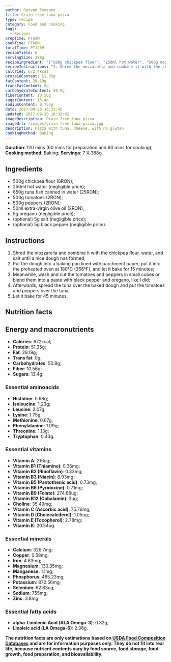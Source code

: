 ```yaml
---
author: Razvan Tomegea
title: Grain-free tuna pizza
type: recipe
category: Food and cooking
tags:
  - Recipes
prepTime: PT60M
cookTime: PT60M
totalTime: PT120M
recipeYield: 6
servingSize: 388g
recipeIngredient: '["500g chickpea flour", "250ml hot water", "500g mozzarella cheese", "650g tuna fish canned in water", "500g tomatoes", "500g peppers", "5g oregano", "(optional) 5g black pepper", "(optional) 5g salt", "50ml extra-virgin olive oil"]'
recipeInstructions: "1. Shred the mozzarella and combine it with the chickpea flour, water, and salt until a nice dough has formed;\n2. Put the dough into a baking pan lined with parchment paper, put it into the preheated oven at 180&deg;C (356&deg;F), and let it bake for 15 minutes;\n3. Meanwhile, wash and cut the tomatoes and peppers in small cubes or blend them into a paste with black pepper and oregano, like I did;\n4. Afterwards, spread the tuna over the baked dough and put the tomatoes and peppers over the tuna;\n5. Let it bake for 45 minutes."
calories: 672.4kcal
proteinContent: 51.35g
fatContent: 29.19g
transFatContent: 0g
carbohydrateContent: 50.9g
fiberContent: 10.56g
sugarContent: 13.4g
sodiumContent: 0.755g
date: 2017-09-20 16:32:42
updated: 2017-09-20 16:32:42
imageDescription: Grain-free tuna pizza
imageUrl: /images/grain-free-tuna-pizza.jpg
description: Pizza with tuna, cheese, with no gluten
cookingMethod: Baking
---
```

**Duration**: 120 mins (60 mins for preparation and 60 mins for cooking);
**Cooking method**: Baking;
**Servings**: 7 X 388g.

## Ingredients
- 500g chickpea flour (8RON);
- 250ml hot water (negligible price);
- 650g tuna fish canned in water (25RON);
- 500g tomatoes (2RON);
- 500g peppers (2RON);
- 50ml extra-virgin olive oil (2RON);
- 5g oregano (negligible price);
- (optional) 5g salt (negligible price);
- (optional) 5g black pepper (negligible price).
<!-- more -->

## Instructions
1. Shred the mozzarella and combine it with the chickpea flour, water, and salt until a nice dough has formed;
2. Put the dough into a baking pan lined with parchment paper, put it into the preheated oven at 180&deg;C (356&deg;F), and let it bake for 15 minutes;
3. Meanwhile, wash and cut the tomatoes and peppers in small cubes or blend them into a paste with black pepper and oregano, like I did;
4. Afterwards, spread the tuna over the baked dough and put the tomatoes and peppers over the tuna;
5. Let it bake for 45 minutes.

## Nutrition facts
## Energy and macronutrients
- **Calories**: 672kcal;
- **Protein**: 51.35g;
- **Fat**: 29.19g;
- **Trans fat**: 0g;
- **Carbohydrates**: 50.9g;
- **Fiber**: 10.56g;
- **Sugars**: 13.4g.

### Essential aminoacids
- **Histidine**: 0.68g;
- **Isoleucine**: 1.23g;
- **Leucine**: 2.07g;
- **Lysine**: 1.75g;
- **Methionine**: 0.67g;
- **Phenylalanine**: 1.09g;
- **Threonine**: 1.13g;
- **Tryptophan**: 0.43g.

### Essential vitamins
- **Vitamin A**: 216ug;
- **Vitamin B1 (Thiamine)**: 0.35mg;
- **Vitamin B2 (Riboflavin)**: 0.33mg;
- **Vitamin B3 (Niacin)**: 8.93mg;
- **Vitamin B5 (Pantothenic acid)**: 0.73mg;
- **Vitamin B6 (Pyridoxine)**: 0.71mg;
- **Vitamin B9 (Folate)**: 274.68ug;
- **Vitamin B12 (Cobalamin)**: 3ug;
- **Choline**: 35.49mg;
- **Vitamin C (Ascorbic acid)**: 75.76mg;
- **Vitamin D (Cholecalciferol)**: 1.05ug;
- **Vitamin E (Tocopherol)**: 2.78mg;
- **Vitamin K**: 20.54ug.

### Essential minerals
- **Calcium**: 326.7mg;
- **Copper**: 0.58mg;
- **Iron**: 4.63mg;
- **Magnesium**: 130.35mg;
- **Manganese**: 1.1mg;
- **Phosphorus**: 485.23mg;
- **Potassium**: 872.56mg;
- **Selenium**: 62.83ug;
- **Sodium**: 755mg;
- **Zinc**: 3.8mg.

### Essential fatty acids
- **alpha-Linolenic Acid (ALA Omega-3)**: 0.32g;
- **Linoleic acid (LA Omega-6)**: 2.36g.

**The nutrition facts are only estimations based on [USDA Food Composition Databases](https://ndb.nal.usda.gov/ndb/search/list) and are for information purposes only. They do not fit into real life, because nutrient contents vary by food source, food storage, food growth, food preparation, and bioavailability.**